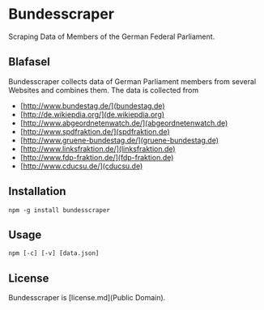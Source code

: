 # Bundesscraper

Scraping Data of Members of the German Federal Parliament.

## Blafasel

Bundesscraper collects data of German Parliament members from several Websites and combines them. The data is collected from

* [http://www.bundestag.de/](bundestag.de)
* [http://de.wikiepdia.org/](de.wikiepdia.org)
* [http://www.abgeordnetenwatch.de/](abgeordnetenwatch.de)
* [http://www.spdfraktion.de/](spdfraktion.de)
* [http://www.gruene-bundestag.de/](gruene-bundestag.de)
* [http://www.linksfraktion.de/](linksfraktion.de)
* [http://www.fdp-fraktion.de/](fdp-fraktion.de)
* [http://www.cducsu.de/](cducsu.de)

## Installation

````
npm -g install bundesscraper
````

## Usage

````
npm [-c] [-v] [data.json]
````

## License

Bundesscraper is [license.md](Public Domain).
